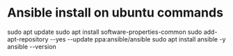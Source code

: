 # Ansible install on ubuntu commands
sudo apt update
sudo apt install software-properties-common
sudo add-apt-repository --yes --update ppa:ansible/ansible
sudo apt install ansible -y
ansible --version





